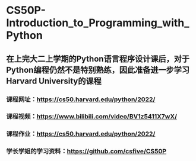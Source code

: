 # CS50P-Introduction_to_Programming_with_Python
## 在上完大二上学期的Python语言程序设计课后，对于Python编程仍然不是特别熟练，因此准备进一步学习Harvard University的课程

### 课程网址：https://cs50.harvard.edu/python/2022/

### 课程视频：https://www.bilibili.com/video/BV1z5411X7wX/

### 课程作业：https://cs50.harvard.edu/python/2022/

### 学长学姐的学习资料：https://github.com/csfive/CS50P
